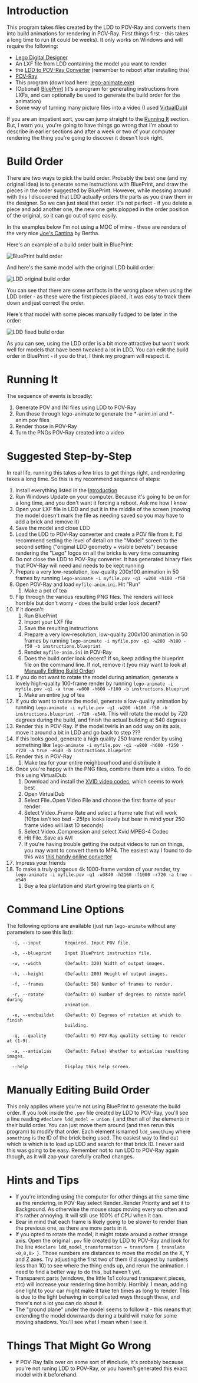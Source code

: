 # Introduction

This program takes files created by the LDD to POV-Ray and converts them into build animations for rendering in POV-Ray. First things first - this takes a long time to run (it could be weeks). It only works on Windows and will require the following:

* [Lego Digital Designer](http://ldd.lego.com/en-us/)
* An LXF file from LDD containing the model you want to render
* the [LDD to POV-Ray Converter](http://ldd2povray.lddtools.com/) (remember to reboot after installing this)
* [POV-Ray](http://www.povray.org/download/)
* This program (download here: [lego-animate.exe](https://github.com/pugwonk/lego-animate/releases/download/1.0.0.0/lego-animate.exe))
* (Optional) [BluePrint](https://www.eurobricks.com/forum/index.php?/forums/topic/108346-software-blueprint-a-building-instruction-generator-for-ldd/) (it's a program for generating instructions from LXFs, and can optionally be used to generate the build order for the animation)
* Some way of turning many picture files into a video (I used [VirtualDub](http://virtualdub.org/))

If you are an impatient sort, you can jump straight to the [Running It](#running-it) section. But, I warn you, you're going to have things go wrong that I'm about to describe in earlier sections and after a week or two of your computer rendering the thing you're going to discover it doesn't look right.

# Build Order

There are two ways to pick the build order. Probably the best one (and my original idea) is to generate some instructions with BluePrint, and draw the pieces in the order suggested by BluePrint. However, while messing around with this I discovered that LDD actually orders the parts as you draw them in the designer. So we can just steal that order. It's not perfect - if you delete a piece and add another one, the new one gets plopped in the order position of the original, so it can go out of sync easily.

In the examples below I'm not using a MOC of mine - these are renders of the very nice [Joe's Cantina](https://rebrickable.com/mocs/MOC-2618/Berth/joes-cantina) by Bertha.

Here's an example of a build order built in BluePrint:

![BluePrint build order](https://github.com/pugwonk/lego-animate/raw/master/samples/blueprint.gif)

And here's the same model with the original LDD build order:

![LDD original build order](https://github.com/pugwonk/lego-animate/raw/master/samples/ldd-original.gif)

You can see that there are some artifacts in the wrong place when using the LDD order - as these were the first pieces placed, it was easy to track them down and just correct the order.

Here's that model with some pieces manually fudged to be later in the order:

![LDD fixed build order](https://github.com/pugwonk/lego-animate/raw/master/samples/ldd-fixed.gif)

As you can see, using the LDD order is a bit more attractive but won't work well for models that have been tweaked a lot in LDD. You can edit the build order in BluePrint - if you do that, I think my program will respect it.

# Running It

The sequence of events is broadly:

1. Generate POV and INI files using LDD to POV-Ray
2. Run those through lego-animate to generate the *-anim.ini and *-anim.pov files
3. Render those in POV-Ray
4. Turn the PNGs POV-Ray created into a video

# Suggested Step-by-Step

In real life, running this takes a few tries to get things right, and rendering takes a long time. So this is my recommend sequence of steps:

1. Install everything listed in the [Introduction](#introduction)
1. Run Windows Update on your computer. Because it's going to be on for a long time, and you don't want it forcing a reboot. Ask me how I know
1. Open your LXF file in LDD and put it in the middle of the screen (moving the model doesn't mark the file as needing saved so you may have to add a brick and remove it)
1. Save the model and close LDD
1. Load the LDD to POV-Ray converter and create a POV file from it. I'd recommend setting the level of detail on the "Model" screen to the second setting ("original LDD geometry + visible bevels") because rendering the "Lego" logos on all the bricks is very time consuming
1. Do not close the LDD to POV-Ray converter. It has generated binary files that POV-Ray will need and needs to be kept running
1. Prepare a very low-resolution, low-quality 200x100 animation in 50 frames by running `lego-animate -i myfile.pov -q1 -w200 -h100 -f50`
1. Open POV-Ray and load `myfile-anim.ini`. Hit "Run"
   1. Make a pot of tea
1. Flip through the various resulting PNG files. The renders will look horrible but don't worry - does the build order look decent?
1. If it doesn't:
   1. Run BluePrint
   1. Import your LXF file
   1. Save the resulting instructions
   1. Prepare a very low-resolution, low-quality 200x100 animation in 50 frames by running `lego-animate -i myfile.pov -q1 -w200 -h100 -f50 -b instructions.blueprint`
   1. Render `myfile-anim.ini` in POV-Ray
   1. Does the build order look decent? If so, keep adding the blueprint file on the command line. If not, remove it (you may want to look at [Manually Editing Build Order](#manually-editing-build-order))
1. If you do not want to rotate the model during animation, generate a lovely high-quality 100-frame render by running `lego-animate -i myfile.pov -q1 -a true -w800 -h600 -f100 -b instructions.blueprint`
   1. Make an entire jug of tea
1. If you do want to rotate the model, generate a low-quality animation by running `lego-animate -i myfile.pov -q1 -w200 -h100 -f50 -b instructions.blueprint -r720 -e540`. This will rotate the model by 720 degrees during the build, and finish the actual building at 540 degrees
1. Render this in POV-Ray. If the model twirls in an odd way on its axis, move it around a bit in LDD and go back to step ???
1. If this looks good, generate a high quality 250 frame render by using something like `lego-animate -i myfile.pov -q1 -w800 -h600 -f250 -r720 -a true -e540 -b instructions.blueprint`
1. Render this in POV-Ray
   1. Make tea for your entire neighbourhood and distribute it
1. Once you're happy with the PNG files, combine them into a video. To do this using VirtualDub:
   1. Download and install the [XVID video codec](https://www.xvid.com/download/), which seems to work best
   1. Open VirtualDub
   1. Select File..Open Video File and choose the first frame of your render
   1. Select Video..Frame Rate and select a frame rate that will work (10fps isn't too bad - 25fps looks lovely but bear in mind your 250 frame video will last 10 seconds)
   1. Select Video..Compression and select Xvid MPEG-4 Codec
   1. Hit File..Save as AVI
   1. If you're having trouble getting the output videos to run on things, you may want to convert them to MP4. The easiest way I found to do this was [this handy online converter](https://video.online-convert.com/convert-to-mp4)
1. Impress your friends
1. To make a truly gorgeous 4k 1000-frame version of your render, try `lego-animate -i myfile.pov -q1 -w3840 -h2160 -f1000 -r720 -a true -e540`
   1. Buy a tea plantation and start growing tea plants on it

# Command Line Options

The following options are available (just run `lego-animate` without any parameters to see this list):

```
  -i, --input         Required. Input POV file.

  -b, --blueprint     Input BluePrint instruction file.

  -w, --width         (Default: 320) Width of output images.

  -h, --height        (Default: 200) Height of output images.

  -f, --frames        (Default: 50) Number of frames to render.

  -r, --rotate        (Default: 0) Number of degrees to rotate model during
                      animation.

  -e, --endbuildat    (Default: 0) Degrees of rotation at which to finish
                      building.

  -q, --quality       (Default: 9) POV-Ray quality setting to render at (1-9).

  -a, --antialias     (Default: False) Whether to antialias resulting images.

  --help              Display this help screen.
```

# Manually Editing Build Order

This only applies where you're not using BluePrint to generate the build order. If you look inside the `.pov` file created by LDD to POV-Ray, you'll see a line reading `#declare ldd_model = union {` and then all of the elements in their build order. You can just move them around (and then rerun this program) to modify that order. Each element is named `ldd_something` where `something` is the ID of the brick being used. The easiest way to find out which is which is to load up LDD and search for that brick ID. I never said this was going to be easy. Remember not to run LDD to POV-Ray again though, as it will zap your carefully crafted changes.

# Hints and Tips

* If you're intending using the computer for other things at the same time as the rendering, in POV-Ray select Render..Render Priority and set it to Background. As otherwise the mouse stops moving every so often and it's rather annoying. It will still use 100% of CPU when it can.
* Bear in mind that each frame is likely going to be slower to render than the previous one, as there are more parts in it.
* If you opted to rotate the model, it might rotate around a rather strange axis. Open the original `.pov` file created by LDD to POV-Ray and look for the line `#declare ldd_model_transformation = transform { translate <0,0,0> }`. Those numbers are distances to move the model on the X, Y and Z axes. Try adjusting the first two of them (I'd suggest by numbers less than 10) to see where the thing ends up, and rerun the animation. I need to find a better way to do this, but haven't yet.
* Transparent parts (windows, the little 1x1 coloured transparent pieces, etc) will increase your rendering time horribly. Horribly. I mean, adding one light to your car might make it take ten times as long to render. This is due to the light behaving in complicated ways through these, and there's not a lot you can do about it.
* The "ground plane" under the model seems to follow it - this means that extending the model downwards during a build will make for some moving shadows. You'll see what I mean when I see it.

# Things That Might Go Wrong

* If POV-Ray falls over on some sort of #include, it's probably because you're not runing LDD to POV-Ray, or you haven't generated this exact model with it beforehand.
